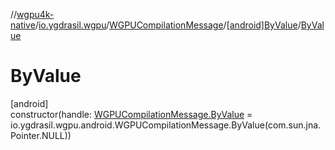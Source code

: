 //[wgpu4k-native](../../../../index.md)/[io.ygdrasil.wgpu](../../index.md)/[WGPUCompilationMessage](../index.md)/[[android]ByValue](index.md)/[ByValue](-by-value.md)

# ByValue

[android]\
constructor(handle: [WGPUCompilationMessage.ByValue](../../../io.ygdrasil.wgpu.android/-w-g-p-u-compilation-message/-by-value/index.md) = io.ygdrasil.wgpu.android.WGPUCompilationMessage.ByValue(com.sun.jna.Pointer.NULL))